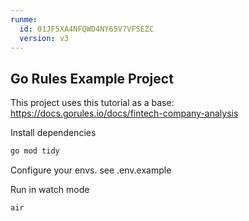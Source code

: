```yaml
---
runme:
  id: 01JF5XA4NFQWD4NY65V7VFSEZC
  version: v3
---
```


## Go Rules Example Project

This project uses this tutorial as a base: https://docs.gorules.io/docs/fintech-company-analysis

Install dependencies

```sh {"id":"01JF5XEKYN7206XNA53TKWV695"}
go mod tidy
```

Configure your envs. see .env.example

Run in watch mode

```sh {"id":"01JF5XFS7P6PTSB9WYFYDB9ZR9"}
air
```